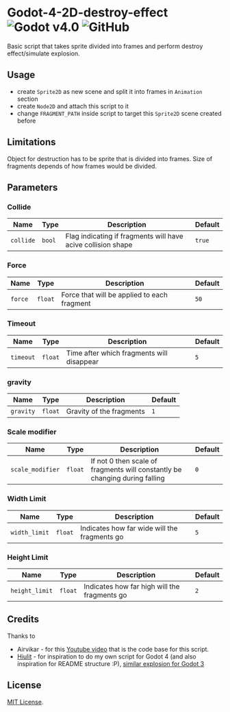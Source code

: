 # Godot-4-2D-destroy-effect ![Godot v4.0](https://img.shields.io/badge/Godot-v4.1-%23478cbf) ![GitHub](https://img.shields.io/github/license/Jummit/godot-destruction-plugin)

Basic script that takes sprite divided into frames and perform destroy effect/simulate explosion.

## Usage

* create `Sprite2D` as new scene and split it into frames in `Animation` section
* create `Node2D` and attach this script to it
* change `FRAGMENT_PATH` inside script to target this `Sprite2D` scene created before

## Limitations

Object for destruction has to be sprite that is divided into frames. Size of fragments depends of how frames would be divided.

## Parameters

### Collide

| Name | Type | Description | Default |
| --- | --- | --- | --- |
| `collide` | `bool` | Flag indicating if fragments will have acive collision shape | `true` |

### Force

| Name | Type | Description | Default |
| --- | --- | --- | --- |
| `force` | `float` | Force that will be applied to each fragment | `50` |

### Timeout

| Name | Type | Description | Default |
| --- | --- | --- | --- |
| `timeout` | `float` | Time after which fragments will disappear | `5` |

### gravity

| Name | Type | Description | Default |
| --- | --- | --- | --- |
| `gravity` | `float` | Gravity of the fragments | `1` |

### Scale modifier

| Name | Type | Description | Default |
| --- | --- | --- | --- |
| `scale_modifier` | `float` | If not 0 then scale of fragments will constantly be changing during falling | `0` |

### Width Limit

| Name | Type | Description | Default |
| --- | --- | --- | --- |
| `width_limit` | `float` | Indicates how far wide will the fragments go | `5` |

### Height Limit


| Name | Type | Description | Default |
| --- | --- | --- | --- |
| `height_limit` | `float` | Indicates how far high will the fragments go | `2` |

## Credits

Thanks to

* Airvikar - for this [Youtube video](https://www.youtube.com/watch?v=ExX7Qyldtfg) that is the code base for this script.
* [Hiulit](https://github.com/hiulit) - for inspiration to do my own script for Godot 4 (and also inspiration for README structure :P), [similar explosion for Godot 3](https://github.com/hiulit/Godot-3-2D-Destructible-Objects)
  
## License

[MIT License](LICENSE).
